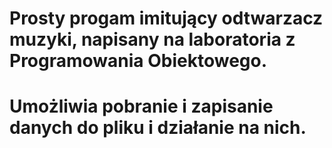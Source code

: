 # Prosty progam imitujący odtwarzacz muzyki, napisany na laboratoria z Programowania Obiektowego.
# Umożliwia pobranie i zapisanie danych do pliku i działanie na nich.

